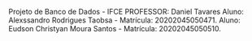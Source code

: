 Projeto de Banco de Dados - IFCE 
PROFESSOR: Daniel Tavares
Aluno: Alexssandro Rodrigues Taobsa - Matrícula: 20202045050471.
Aluno: Eudson Christyan Moura Santos - Matrícula: 20202045050510.
